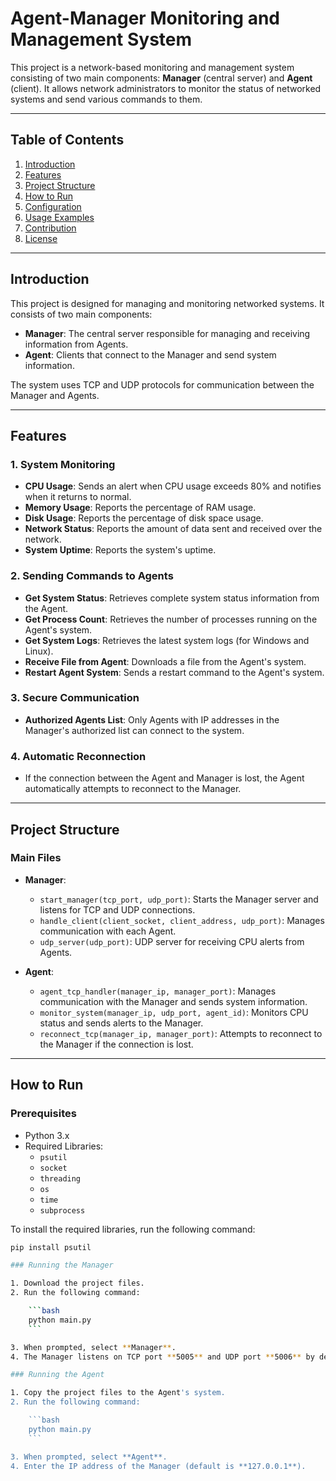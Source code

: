 # Agent-Manager Monitoring and Management System

This project is a network-based monitoring and management system consisting of two main components: **Manager** (central server) and **Agent** (client). It allows network administrators to monitor the status of networked systems and send various commands to them.

---

## Table of Contents

1. [Introduction](#introduction)
2. [Features](#features)
3. [Project Structure](#project-structure)
4. [How to Run](#how-to-run)
5. [Configuration](#configuration)
6. [Usage Examples](#usage-examples)
7. [Contribution](#contribution)
8. [License](#license)

---

## Introduction

This project is designed for managing and monitoring networked systems. It consists of two main components:

- **Manager**: The central server responsible for managing and receiving information from Agents.
- **Agent**: Clients that connect to the Manager and send system information.

The system uses TCP and UDP protocols for communication between the Manager and Agents.

---

## Features

### 1. **System Monitoring**
   - **CPU Usage**: Sends an alert when CPU usage exceeds 80% and notifies when it returns to normal.
   - **Memory Usage**: Reports the percentage of RAM usage.
   - **Disk Usage**: Reports the percentage of disk space usage.
   - **Network Status**: Reports the amount of data sent and received over the network.
   - **System Uptime**: Reports the system's uptime.

### 2. **Sending Commands to Agents**
   - **Get System Status**: Retrieves complete system status information from the Agent.
   - **Get Process Count**: Retrieves the number of processes running on the Agent's system.
   - **Get System Logs**: Retrieves the latest system logs (for Windows and Linux).
   - **Receive File from Agent**: Downloads a file from the Agent's system.
   - **Restart Agent System**: Sends a restart command to the Agent's system.

### 3. **Secure Communication**
   - **Authorized Agents List**: Only Agents with IP addresses in the Manager's authorized list can connect to the system.

### 4. **Automatic Reconnection**
   - If the connection between the Agent and Manager is lost, the Agent automatically attempts to reconnect to the Manager.

---

## Project Structure

### Main Files

- **Manager**:
  - `start_manager(tcp_port, udp_port)`: Starts the Manager server and listens for TCP and UDP connections.
  - `handle_client(client_socket, client_address, udp_port)`: Manages communication with each Agent.
  - `udp_server(udp_port)`: UDP server for receiving CPU alerts from Agents.

- **Agent**:
  - `agent_tcp_handler(manager_ip, manager_port)`: Manages communication with the Manager and sends system information.
  - `monitor_system(manager_ip, udp_port, agent_id)`: Monitors CPU status and sends alerts to the Manager.
  - `reconnect_tcp(manager_ip, manager_port)`: Attempts to reconnect to the Manager if the connection is lost.

---

## How to Run

### Prerequisites

- Python 3.x
- Required Libraries:
  - `psutil`
  - `socket`
  - `threading`
  - `os`
  - `time`
  - `subprocess`

To install the required libraries, run the following command:

```bash
pip install psutil

### Running the Manager  

1. Download the project files.  
2. Run the following command:  

    ```bash  
    python main.py  
    ```  

3. When prompted, select **Manager**.  
4. The Manager listens on TCP port **5005** and UDP port **5006** by default.  

### Running the Agent  

1. Copy the project files to the Agent's system.  
2. Run the following command:  

    ```bash  
    python main.py  
    ```  

3. When prompted, select **Agent**.  
4. Enter the IP address of the Manager (default is **127.0.0.1**).

